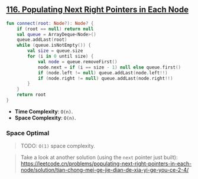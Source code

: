## [116. Populating Next Right Pointers in Each Node](https://leetcode.com/problems/populating-next-right-pointers-in-each-node/)

```kotlin
fun connect(root: Node?): Node? {
    if (root == null) return null
    val queue = ArrayDeque<Node>()
    queue.addLast(root)
    while (queue.isNotEmpty()) {
        val size = queue.size
        for (i in 0 until size) {
            val node = queue.removeFirst()
            node.next = if (i == size - 1) null else queue.first()
            if (node.left != null) queue.addLast(node.left!!)
            if (node.right != null) queue.addLast(node.right!!)
        }
    }
    return root
}
```

* **Time Complexity**: `O(n)`.
* **Space Complexity**: `O(n)`.

### Space Optimal
> TODO: `O(1)` space complexity.

> Take a look at another solution (using the `next` pointer just built): https://leetcode.cn/problems/populating-next-right-pointers-in-each-node/solution/tian-chong-mei-ge-jie-dian-de-xia-yi-ge-you-ce-2-4/